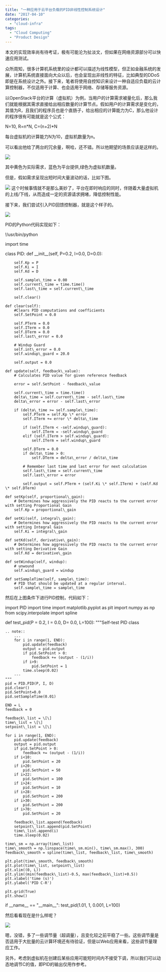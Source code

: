 ```yaml
---
title: "一种应用于云平台负载的PID非线性控制系统设计"
date: "2017-04-10"
categories: 
  - "cloud-infra"
tags:
  - "Cloud Computing"
  - "Product Design"
---
```


本文的实现效率尚有待考证，极有可能沦为扯淡文，但如果在网络资源部分可以快速应用测试。

众所周知，很多计算机系统里的设计都可以描述为线性模型，但正如金融系统的发展，计算机系统直接面向大众以后，也会呈现出非线性的特征，比如典型的DDoS即是在系统设计之外。接下来，笔者将使用自控知识来设计一种自适应负载的云计算控制器，不仅适用于计算、也会适用于网络、存储等服务资源。

以OpenStack平台的计算（虚拟机）为例，当用户的计算需求被量化后，那么我们就能根据其需求直接给出相应数量的计算节点。假如用户的计算需求是变化的，其值为R，且我们的程序员也是个直肠子，给出相应的计算能力为C，那么他设计的程序很有可能就是这个公式：

N=10,
R=n\*N,
C=(n+2)\*N

每台虚拟机的计算能力N为10，虚拟机数量为n。

可以看出他给了两台的冗余量，啊哈，还不错。所以他期望的场景应该是这样的。

[![](/blog/post/images/figure_1.png)](https://blog.lofyer.org/wp-content/uploads/figure_1.png)

其中黄色为实际需求，蓝色为平台提供,绿色为虚拟机数量。

但是，假如需求呈现出短时间大量波动的话，比如下图。

[![](/blog/post/images/figure_2.png)](https://blog.lofyer.org/wp-content/uploads/figure_2.png) 这个时候事情就不是那么美妙了，平台在即时响应的同时，伴随着大量虚拟机的上线/下线，从而造成一定的资源请求拥堵，降低控制性能。

接下来，我们尝试引入PID回馈控制器，就是这个样子的。

[![](/blog/post/images/Pid-feedback-nct-int-correct-1024x471.png)](https://blog.lofyer.org/wp-content/uploads/Pid-feedback-nct-int-correct.png)

PID的Python代码实现如下：

!/usr/bin/python

import time

class PID:
    def \_\_init\_\_(self, P=0.2, I=0.0, D=0.0):

        self.Kp = P
        self.Ki = I
        self.Kd = D

        self.sample\_time = 0.00
        self.current\_time = time.time()
        self.last\_time = self.current\_time

        self.clear()

    def clear(self):
        #Clears PID computations and coefficients
        self.SetPoint = 0.0

        self.PTerm = 0.0
        self.ITerm = 0.0
        self.DTerm = 0.0
        self.last\_error = 0.0

        # Windup Guard
        self.int\_error = 0.0
        self.windup\_guard = 20.0

        self.output = 0.0

    def update(self, feedback\_value):
        # Calculates PID value for given reference feedback

        error = self.SetPoint - feedback\_value

        self.current\_time = time.time()
        delta\_time = self.current\_time - self.last\_time
        delta\_error = error - self.last\_error

        if (delta\_time >= self.sample\_time):
            self.PTerm = self.Kp \* error
            self.ITerm += error \* delta\_time

            if (self.ITerm < -self.windup\_guard):
                self.ITerm = -self.windup\_guard
            elif (self.ITerm > self.windup\_guard):
                self.ITerm = self.windup\_guard

            self.DTerm = 0.0
            if delta\_time > 0:
                self.DTerm = delta\_error / delta\_time

            # Remember last time and last error for next calculation
            self.last\_time = self.current\_time
            self.last\_error = error

            self.output = self.PTerm + (self.Ki \* self.ITerm) + (self.Kd \* self.DTerm)

    def setKp(self, proportional\_gain):
        # Determines how aggressively the PID reacts to the current error with setting Proportional Gain
        self.Kp = proportional\_gain

    def setKi(self, integral\_gain):
        # Determines how aggressively the PID reacts to the current error with setting Integral Gain
        self.Ki = integral\_gain

    def setKd(self, derivative\_gain):
        # Determines how aggressively the PID reacts to the current error with setting Derivative Gain
        self.Kd = derivative\_gain

    def setWindup(self, windup):
        # unwound
        self.windup\_guard = windup

    def setSampleTime(self, sample\_time):
        # PID that should be updated at a regular interval.
        self.sample\_time = sample\_time

然后在上图条件下进行PID控制，代码如下：

import PID
import time
import matplotlib.pyplot as plt
import numpy as np
from scipy.interpolate import spline

def test\_pid(P = 0.2,  I = 0.0, D= 0.0, L=100):
    """Self-test PID class

    .. note::
        ...
        for i in range(1, END):
            pid.update(feedback)
            output = pid.output
            if pid.SetPoint > 0:
                feedback += (output - (1/i))
            if i>9:
                pid.SetPoint = 1
            time.sleep(0.02)
        ---
    """
    pid = PID.PID(P, I, D)
    pid.clear()
    pid.SetPoint=0.0
    pid.setSampleTime(0.01)

    END = L
    feedback = 0

    feedback\_list = \[\]
    time\_list = \[\]
    setpoint\_list = \[\]

    for i in range(1, END):
        pid.update(feedback)
        output = pid.output
        if pid.SetPoint > 0:
            feedback += (output - (1/i))
        if i<10:
            pid.SetPoint = 20
        if i>20:
            pid.SetPoint = 50
        if i>22:
            pid.SetPoint = 100
        if i>24:
            pid.SetPoint = 10
        if i>28:
            pid.SetPoint = 200
        if i>30:
            pid.SetPoint = 200
        if i>70:
            pid.SetPoint = 20

        feedback\_list.append(feedback)
        setpoint\_list.append(pid.SetPoint)
        time\_list.append(i)
        time.sleep(0.02)

    time\_sm = np.array(time\_list)
    time\_smooth = np.linspace(time\_sm.min(), time\_sm.max(), 300)
    feedback\_smooth = spline(time\_list, feedback\_list, time\_smooth)

    plt.plot(time\_smooth, feedback\_smooth)
    plt.plot(time\_list, setpoint\_list)
    plt.xlim((0, L))
    plt.ylim((min(feedback\_list)-0.5, max(feedback\_list)+0.5))
    plt.xlabel('time (s)')
    plt.ylabel('PID C-R')

    plt.grid(True)
    plt.show()

if \_\_name\_\_ == "\_\_main\_\_":
    test\_pid(1.01, 1, 0.001, L=100)

然后看看现在是什么样呢？

[![](/blog/post/images/figure_3.png)](https://blog.lofyer.org/wp-content/uploads/figure_3.png)

嗯，没错，多了一些调节量（超调量），且变化较之前平稳了一些。这些调节量是否适用于大批量的云计算环境还有待验证，但是以Web应用来看，这些调节量理应工作。

另外，考虑到虚拟机在创建后某些应用可能短时间内不接受下调，所以我们可以动态地调节C的值，即PID的输出仅用作参考。
